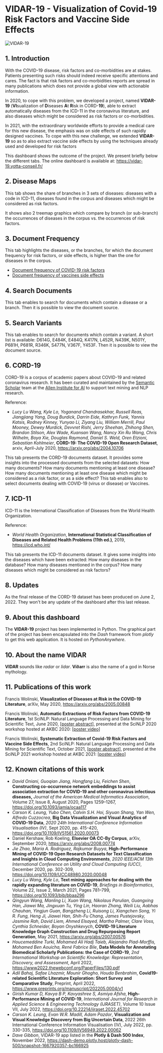 # VIDAR-19 - Visualization of Covid-19 Risk Factors and Vaccine Side Effects

![VIDAR-19](https://vidar19.eu.pythonanywhere.com/assets/img/vidar_wm2.png)

## 1. Introduction

With the COVID-19 disease, risk factors and co-morbidities are at stakes. Patients presenting such risks should indeed receive specific attentions and cares. The fact is that risk factors and co-morbidities reports are spread in many publications which does not provide a global view with actionable information.

In 2020, to cope with this problem, we developed a project, named **VIDAR-19** (**VI**sualization of **D**iseases **A**t **R**isk in CORD-**19**), able to extract automatically diseases from the ICD-11 in the coronavirus literature, and also diseases which might be considered as risk factors or co-morbidities.

In 2021, with the extraordinary worldwide efforts to provide a medical care for this new disease, the emphasis was on side effects of such rapidly designed vaccines. To cope with this new challenge, we extended **VIDAR-19** so as to also extract vaccine side effects by using the techniques already used and developed for risk factors

This dashboard shows the outcome of the project. We present briefly below the different tabs. The online dashboard is available at: https://vidar-19.yotta-conseil.fr/

## 2. Disease Maps

This tab shows the share of branches in 3 sets of diseases: diseases with a code in ICD-11, diseases found in the corpus and diseases which might be considered as risk factors.

It shows also 2 treemap graphics which compare by branch (or sub-branch) the occurrences of diseases in the corpus vs. the occurrences of risk factors.

## 3. Document Frequency

This tab highlights the diseases, or the branches, for which the document frequency for risk factors, or side effects, is higher than the one for diseases in the corpus.

- [Document frequency of COVID-19 risk factors](covid-19-risk-factors.md)
- [Document frequency of vaccines side effects](vaccines-side-effects.md)

## 4. Search Documents
This tab enables to search for documents which contain a disease or a branch. Then it is possible to view the document source.

## 5. Search Variants

This tab enables to search for documents which contain a variant. A short list is available: D614G, E484K, E484Q, K417N, L452R, N439K, N501Y, P681H, P681R, R346K, S477N, V367F, Y453F. Then it is possible to view the document source.

## 6. CORD-19

CORD-19 is a corpus of academic papers about COVID-19 and related coronavirus  research.  It has been curated and maintained by the [Semantic Scholar](https://www.semanticscholar.org/) team at  the [Allen Institute for AI](https://allenai.org/) to support text mining and NLP research.

Reference:

- *Lucy Lu Wang, Kyle Lo, Yoganand Chandrasekhar, Russell Reas, Jiangjiang Yang, Doug Burdick, Darrin Eide, Kathryn Funk, Yannis Katsis, Rodney Kinney, Yunyao Li, Ziyang Liu, William Merrill, Paul Mooney, Dewey Murdick, Devvret Rishi, Jerry Sheehan, Zhihong Shen, Brandon Stilson, Alex Wade, Kuansan Wang, Nancy Xin Ru Wang, Chris Wilhelm, Boya Xie, Douglas Raymond, Daniel S. Weld, Oren Etzioni, Sebastian Kohlmeier*, **CORD-19: The COVID-19 Open Research Dataset**, arxiv, April-July 2020, https://arxiv.org/abs/2004.10706

This tab presents the CORD-19 documents dataset. It provides some insights into the processed documents from the selected datasets: How many documents? How many documents mentioning at least one disease? How many documents mentioning at least one disease which might be considered as a risk factor, or as a side effect? This tab enables also to select documents dealing with COVID-19 (virus or disease) or Vaccines.

## 7. ICD-11

ICD-11 is the International Classification of Diseases from the World Health Organization.

Reference:

- *World Health Organization*, **International Statistical Classification of Diseases and Related Health Problems (11th ed.)**, 2019, https://icd.who.int/

This tab presents the ICD-11 documents dataset. It gives some insights into the diseases which have been extracted: How many diseases in the database? How many diseases mentioned in the corpus? How many diseases which might be considered as risk factors?

## 8. Updates

As the final release of the CORD-19 dataset has been produced on June 2, 2022. They won't be any update of the dashboard after this last release.

## 9. About this dashboard

The **VIDAR-19** project has been implemented in Python. The graphical part of the project has been encapsulated into the *Dash* framework from *plotly* to get this web application. It is hosted on *PythonAnywhere*.

## 10. About the name VIDAR

**VIDAR** sounds like *radar* or *lidar*. **Vi&#240;arr** is also the name of a god in Norse mythology.

## 11. Publications of this work

Francis Wolinski, **Visualization of Diseases at Risk in the COVID-19 Literature**, arXiv, May 2020, https://arxiv.org/abs/2005.00848

Francis Wolinski, **Automatic Extractions of Risk Factors from COVID-19 Literature**, 1st SciNLP: Natural Language Processing and Data Mining for Scientific Text, June 2020,  [[poster abstract](https://scinlp.org/history/2020/pdfs/automatic-extraction-of-risk-factors-from-covid-19-literature.pdf)], presented at the SciNLP 2020 workshop hosted at AKBC 2020: [[poster video](https://youtu.be/8zug2s7yfUo)]

Francis Wolinski, **Systematic Extraction of Covid-19 Risk Factors and Vaccine Side Effects**, 2nd SciNLP: Natural Language Processing and Data Mining for Scientific Text, October 2021,  [[poster abstract](https://drive.google.com/file/d/1leIk3hPjovTZkdppZ7mcUkY9D96rEcF6/view?usp=sharing)], presented at the SciNLP 2021 workshop hosted at AKBC 2021: [[poster video](https://youtu.be/mFpkkN_930k)]

## 12. Known citations of this work

- *David Oniani, Guoqian Jiang, Hongfang Liu, Feichen Shen*, **Constructing  co-occurrence network embeddings to assist association extraction for  COVID-19 and other coronavirus infectious diseases,** *Journal of the American Medical Informatics Association*, Volume 27, Issue 8, August 2020, Pages 1259–1267, https://doi.org/10.1093/jamia/ocaa117
- *Carson K. Leung, Yubo Chen, Calvin S.H. Hoi, Siyuan Shang, Yan Wen, Alfredo Cuzzocrea*,  **Big Data Visualization and Visual Analytics of COVID-19 Data**, *2020 24th International Conference Information Visualisation (IV)*, Sept 2020, pp. 415-420, https://doi.org/10.1109/IV51561.2020.00073
- Daniel Kershaw, Rob Koeling, **Elsevier OA CC-By Corpus**, arXiv, September 2020, https://arxiv.org/abs/2008.00774
- *Jie Zhao, Maria A. Rodriguez, Rajkumar Buyya*, **High-Performance Mining of COVID-19 Open Research Datasets for Text Classification and Insights in  Cloud Computing Environments**, *2020 IEEE/ACM 13th International Conference on Utility and Cloud Computing (UCC)*, December 2020, pp. 302-309,  https://doi.org/10.1109/UCC48980.2020.00048
- *Lucy Lu Wang, Kyle Lo*, **Text mining approaches for dealing with the rapidly expanding literature on COVID-19**, *Briefings in Bioinformatics*, Volume 22, Issue 2, March 2021, Pages 781–799, https://doi.org/10.1093/bib/bbaa296
- *Qingyun Wang, Manling Li, Xuan Wang, Nikolaus Parulian, Guangxing Han, Jiawei Ma, Jingxuan Tu, Ying Lin, Haoran Zhang, Weili Liu, Aabhas Chauhan, Yingjun Guan, Bangzheng Li, Ruisong Li, Xiangchen Song, Yi R. Fung, Heng Ji, Jiawei Han, Shih-Fu Chang, James Pustejovsky, Jasmine Rah, David Liem, Ahmed Elsayed, Martha Palmer, Clare Voss, Cynthia Schneider, Boyan Onyshkevych*, **COVID-19 Literature Knowledge Graph Construction and Drug Repurposing Report Generation**, May 2021, https://arxiv.org/abs/2007.00576
- *Houcemeddine Turki, Mohamed Ali Hadj Taieb, Alejandro Piad-Morffis, Mohamed Ben Aouicha, René Fabrice Bile*, **Data Models for Annotating Biomedical Scholarly Publications: the Case of CORD-19**, *2nd International Workshop on Scientific Knowledge: Representation, Discovery, and Assessment*, April 2022, https://www2022.thewebconf.org/PaperFiles/130.pdf
- *Adil Bahaj, Safae Lhazmir, Mounir Ghogho, Houda Benbrahim*, **Covid19-related Scientific Literature Exploration: Short Survey and Comparative Study**, Preprint, April 2022, https://www.preprints.org/manuscript/202205.0004/v1
- *Girish Kumar D, Kavya B P, Kavyashree S, Asmiya Afsha*, **High-Performance Mining of COVID-19**, *International Journal for Research in Applied Science & Engineering Technology (IJRASET)*, Volume 10 Issue VII, July 2022, https://doi.org/10.22214/ijraset.2022.45702
- *Carson K. Leung, Evan W.R. Madill, Adam Pazdor*, **Visualization and Visual Knowledge Discovery from Big Uncertain Data**, 2022 26th International Conference Information Visualisation (IV), July 2022, pp. 330-335, https://doi.org/10.1109/IV56949.2022.00062
- *Dave Gibbon*, VIDAR-19 app listed in the **Plotly & Dash 500 Index**, November 2022, https://dash-demo.plotly.host/plotly-dash-500/snapshot-1667920357-bc166925
